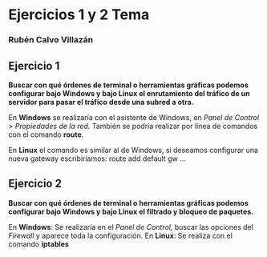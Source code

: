 # Ejercicios 1 y 2 Tema 

### Rubén Calvo Villazán

## Ejercicio 1

**Buscar con qué órdenes de terminal o herramientas gráficas podemos configurar bajo Windows y bajo Linux el enrutamiento del tráfico de un servidor para pasar el tráfico desde una subred a otra.**

En **Windows** se realizaría con el asistente de Windows, en *Panel de Control > Propiedades de la red.*
También se podría realizar por línea de comandos con el comando **route**.

En **Linux** el comando es similar al de Windows, si deseamos configurar una nueva gateway escribiríamos: route add default gw ...


## Ejercicio 2
**Buscar con qué órdenes de terminal o herramientas gráficas podemos configurar bajo Windows y bajo Linux el filtrado y bloqueo de paquetes.**

En **Windows**: Se realizaría en el *Panel de Control*, buscar las opciones del *Firewall* y aparece toda la configuración.
En **Linux**: Se realiza con el comando **iptables**